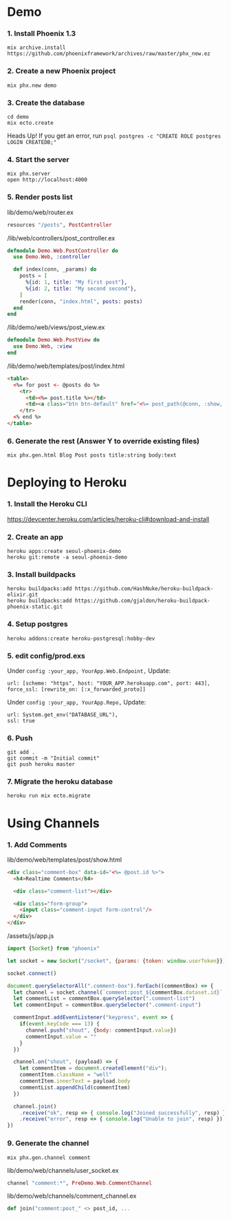 # Demo

### 1. Install Phoenix 1.3

    mix archive.install https://github.com/phoenixframework/archives/raw/master/phx_new.ez

### 2. Create a new Phoenix project

    mix phx.new demo

### 3. Create the database

    cd demo
    mix ecto.create

Heads Up! If you get an error, run `psql postgres -c "CREATE ROLE postgres LOGIN CREATEDB;"`

### 4. Start the server

    mix phx.server
    open http://localhost:4000

### 5. Render posts list

lib/demo/web/router.ex

```elixir
resources "/posts", PostController
```

/lib/web/controllers/post_controller.ex

```elixir
defmodule Demo.Web.PostController do
  use Demo.Web, :controller

  def index(conn, _params) do
    posts = [
      %{id: 1, title: "My first post"},
      %{id: 2, title: "My second second"},
    ]
    render(conn, "index.html", posts: posts)
  end
end
```

/lib/demo/web/views/post_view.ex

```elixir
defmodule Demo.Web.PostView do
  use Demo.Web, :view
end
```

/lib/demo/web/templates/post/index.html

```html
<table>
  <%= for post <- @posts do %>
    <tr>
      <td><%= post.title %></td>
      <td><a class="btn btn-default" href="<%= post_path(@conn, :show, post.id) %>">Show</a></td>
    </tr>
  <% end %>
</table>
```

### 6. Generate the rest (Answer Y to override existing files)

    mix phx.gen.html Blog Post posts title:string body:text

# Deploying to Heroku

### 1. Install the Heroku CLI

https://devcenter.heroku.com/articles/heroku-cli#download-and-install

### 2. Create an app

    heroku apps:create seoul-phoenix-demo
    heroku git:remote -a seoul-phoenix-demo

### 3. Install buildpacks

    heroku buildpacks:add https://github.com/HashNuke/heroku-buildpack-elixir.git
    heroku buildpacks:add https://github.com/gjaldon/heroku-buildpack-phoenix-static.git

### 4. Setup postgres

    heroku addons:create heroku-postgresql:hobby-dev

### 5. edit config/prod.exs

Under `config :your_app, YourApp.Web.Endpoint,` Update:

    url: [scheme: "https", host: "YOUR_APP.herokuapp.com", port: 443],
    force_ssl: [rewrite_on: [:x_forwarded_proto]]

Under `config :your_app, YourApp.Repo,` Update:

    url: System.get_env("DATABASE_URL"),
    ssl: true

### 6. Push

    git add .
    git commit -m "Initial commit"
    git push heroku master

### 7. Migrate the heroku database

    heroku run mix ecto.migrate

# Using Channels

### 1. Add Comments

lib/demo/web/templates/post/show.html

```html
<div class="comment-box" data-id="<%= @post.id %>">
  <h4>Realtime Comments</h4>

  <div class="comment-list"></div>

  <div class="form-group">
    <input class="comment-input form-control"/>
  </div>
</div>
```

/assets/js/app.js

```js
import {Socket} from "phoenix"

let socket = new Socket("/socket", {params: {token: window.userToken}})

socket.connect()

document.querySelectorAll(".comment-box").forEach((commentBox) => {
  let channel = socket.channel(`comment:post_${commentBox.dataset.id}`, {})
  let commentList = commentBox.querySelector(".comment-list")
  let commentInput = commentBox.querySelector(".comment-input")

  commentInput.addEventListener("keypress", event => {
    if(event.keyCode === 13) {
      channel.push("shout", {body: commentInput.value})
      commentInput.value = ""
    }
  })

  channel.on("shout", (payload) => {
    let commentItem = document.createElement("div");
    commentItem.className = "well"
    commentItem.innerText = payload.body
    commentList.appendChild(commentItem)
  })

  channel.join()
    .receive("ok", resp => { console.log("Joined successfully", resp) })
    .receive("error", resp => { console.log("Unable to join", resp) })
})

```

### 9. Generate the channel

    mix phx.gen.channel comment

lib/demo/web/channels/user_socket.ex

```elixir
channel "comment:*", PreDemo.Web.CommentChannel
```

lib/demo/web/channels/comment_channel.ex

```elixir
def join("comment:post_" <> post_id, ...
```
